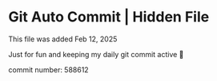 # Git Auto Commit | Hidden File

This file was added Feb 12, 2025

Just for fun and keeping my daily git commit active 🤪

commit number: 588612
